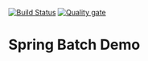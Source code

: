 [![Build Status](https://travis-ci.org/ivan2yk/acme-springbatch-demo.svg?branch=master)](https://travis-ci.org/ivan2yk/acme-springbatch-demo)
[![Quality gate](https://sonarcloud.io/api/project_badges/quality_gate?project=pe.com.acme%3Aacme-springbatch-demo)](https://sonarcloud.io/dashboard?id=pe.com.acme%3Aacme-springbatch-demo)

# Spring Batch Demo
